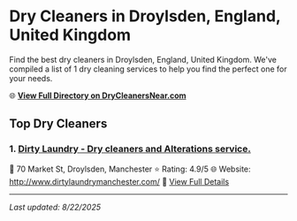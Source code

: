 # Dry Cleaners in Droylsden, England, United Kingdom

Find the best dry cleaners in Droylsden, England, United Kingdom. We've compiled a list of 1 dry cleaning services to help you find the perfect one for your needs.

🌐 **[View Full Directory on DryCleanersNear.com](https://drycleanersnear.com/city/United%20Kingdom/England/Droylsden)**

## Top Dry Cleaners

### 1. [Dirty Laundry - Dry cleaners and Alterations service.](https://drycleanersnear.com/dryCleaner/6892b7657a636409f9a3397a/dirty-laundry-dry-cleaners-and-alterations-service)
📍 70 Market St, Droylsden, Manchester
⭐ Rating: 4.9/5
🌐 Website: http://www.dirtylaundrymanchester.com/
🔗 [View Full Details](https://drycleanersnear.com/dryCleaner/6892b7657a636409f9a3397a/dirty-laundry-dry-cleaners-and-alterations-service)


---

*Last updated: 8/22/2025*
